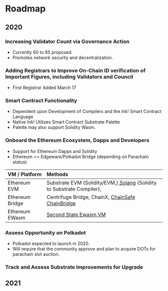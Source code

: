 # Roadmap

## 2020

### Increasing Validator Count via Governance Action

* Currently 60 to 85 proposed.
* Promotes network security and decentralization. 

### Adding Registrars to Improve On-Chain ID verification of Important Figures, including Validators and Council

* First Registrar Added March 17

### Smart Contract Functionality

* Dependent upon Development of Compilers and the Ink! Smart Contract Language
* Native Ink! Utilizes Smart Contract Substrate Palette
* Palette may also support Solidity Wasm.

### Onboard the Ethereum Ecosystem, Dapps and Developers

* Support for Ethereum Dapps and Solidity
* Ethereum &lt;&gt; Edgeware/Polkadot Bridge \(depending on Parachain status\)

| VM / Platform | Methods |
| :--- | :--- |
| Ethereum EVM | Substrate EVM \(Solidity/EVM,\)[ Solang](https://github.com/hyperledger-labs/solang) \(Solidity to Substrate Compiler\), |
| Ethereum Bridge | Centrifuge Bridge, ChainX, [ChainSafe ChainBridge](https://github.com/ChainSafe/ChainBridgeV2) |
| Ethereum EWasm | [Second State Ewasm VM](https://github.com/second-state/substrate-ewasm) |

### Assess Opportunity on Polkadot

* Polkadot expected to launch in 2020.
* Will require that the community approve and plan to acquire DOTs for parachain slot auction.

### Track and Assess Substrate Improvements for Upgrade

## 2021

